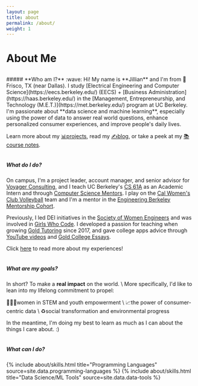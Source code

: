 ```yaml
---
layout: page
title: about
permalink: /about/
weight: 1
---
```


# **About Me**
<h2></h2>
<!-- :wave: -->
##### **Who am I?**
:wave: Hi! My name is **Jillian** and I'm from 📍Frisco, TX (near Dallas). I study [Electrical Engineering and Computer Science](https://eecs.berkeley.edu/) (EECS) + [Business Administration](https://haas.berkeley.edu/) in the [Management, Entrepreneurship, and Technology (M.E.T.)](https://met.berkeley.edu/) program at UC Berkeley. I'm passionate about **data science and machine learning**, especially using the power of data to answer real world questions, enhance personalized consumer experiences, and improve people's daily lives. 

Learn more about my [📊projects](../projects/), read my [✍️blog](../blog/), or take a peek at my [📚course notes](../notes/).
<br/><br/> 
<!-- :bear: -->
##### **What do I do?**
On campus, I'm a project leader, account manager, and senior advisor for [Voyager Consulting](voyagerconsulting.org), and I teach UC Berkeley's [CS 61A](cs61a.org) as an Academic Intern and through [Computer Science Mentors](csmentors.berkeley.edu). I play on the [Cal Women's Club Volleyball](instagram.com/calclubvolleyball) team and I'm a mentor in the [Engineering Berkeley Mentorship Cohort](https://engineering.berkeley.edu/students/programs/mentor-programs/berkeley-mentorship-cohort/).

Previously, I led DEI initiatives in the [Society of Women Engineers](https://swe.berkeley.edu) and was involved in [Girls Who Code](https://girlswhocode.com/). I developed a passion for teaching when growing [Gold Tutoring](https://goldtutoring.dudaone.com/) since 2017, and gave college apps advice through [YouTube videos](https://www.youtube.com/c/JillianGoldberg) and [Gold College Essays](https://bit.ly/3d88PDc).

Click [here](../experience/) to read more about my experiences!
<br/><br/> 

<!-- :confetti_ball: -->
#####  **What are my goals?**

In short? To make a **real impact** on the world. \\
More specifically, I'd like to lean into my lifelong commitment to propel:

👩🏻‍💻women in STEM and youth empowerment \\
📈the power of consumer-centric data \\
♻️social transformation and environmental progress

In the meantime, I'm doing my best to learn as much as I can about the things I care about. :)
<br/><br/> 

<!-- :bulb:  -->
##### **What can I do?**

<div class="row">
{% include about/skills.html title="Programming Languages" source=site.data.programming-languages %}
{% include about/skills.html title="Data Science/ML Tools" source=site.data.data-tools %}
</div>

<!-- # **Past Experience**

<div class="row">
{% include about/timeline.html %}
</div> -->